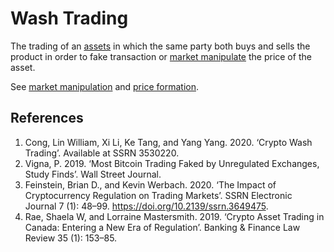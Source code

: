 # Wash Trading
The trading of an [assets](assets.md) in which the same party both buys and sells the product in order to fake transaction or [market manipulate](market-manipulation.md) the price of the asset.

See [market manipulation](market-manipulation.md) and [price formation](price-formation.md).

## References
1. Cong, Lin William, Xi Li, Ke Tang, and Yang Yang. 2020. ‘Crypto Wash Trading’. Available at SSRN 3530220.
1. Vigna, P. 2019. ‘Most Bitcoin Trading Faked by Unregulated Exchanges, Study Finds’. Wall Street Journal.
1. Feinstein, Brian D., and Kevin Werbach. 2020. ‘The Impact of Cryptocurrency Regulation on Trading Markets’. SSRN Electronic Journal 7 (1): 48–99. https://doi.org/10.2139/ssrn.3649475.
1. Rae, Shaela W, and Lorraine Mastersmith. 2019. ‘Crypto Asset Trading in Canada: Entering a New Era of Regulation’. Banking & Finance Law Review 35 (1): 153–85.